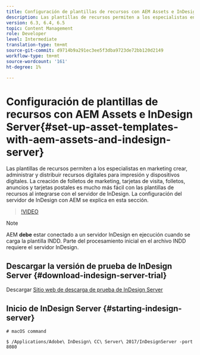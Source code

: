 ```yaml
---
title: Configuración de plantillas de recursos con AEM Assets e InDesign Server
description: Las plantillas de recursos permiten a los especialistas en marketing crear, administrar y distribuir recursos digitales para impresión y dispositivos digitales. La creación de folletos de marketing, tarjetas de visita, folletos, anuncios y tarjetas postales es mucho más fácil con las plantillas de recursos al integrarse con el servidor de InDesign. La configuración del servidor de InDesign con AEM se explica en esta sección.
version: 6.3, 6.4, 6.5
topic: Content Management
role: Developer
level: Intermediate
translation-type: tm+mt
source-git-commit: d9714b9a291ec3ee5f3dba9723de72bb120d2149
workflow-type: tm+mt
source-wordcount: '161'
ht-degree: 1%

---
```



# Configuración de plantillas de recursos con AEM Assets e InDesign Server{#set-up-asset-templates-with-aem-assets-and-indesign-server}

Las plantillas de recursos permiten a los especialistas en marketing crear, administrar y distribuir recursos digitales para impresión y dispositivos digitales. La creación de folletos de marketing, tarjetas de visita, folletos, anuncios y tarjetas postales es mucho más fácil con las plantillas de recursos al integrarse con el servidor de InDesign. La configuración del servidor de InDesign con AEM se explica en esta sección.

>[!VIDEO](https://video.tv.adobe.com/v/17069/?quality=9&learn=on)

>[!NOTE]
>
>AEM **debe** estar conectado a un servidor InDesign en ejecución cuando se carga la plantilla INDD. Parte del procesamiento inicial en el archivo INDD requiere el servidor InDesign.

## Descargar la versión de prueba de InDesign Server {#download-indesign-server-trial}

Descargar [Sitio web de descarga de prueba de InDesign Server](https://www.adobe.com/devnet/indesign/indesign-server-trial-downloads.html)

## Inicio de InDesign Server {#starting-indesign-server}

```shell
# macOS command

$ /Applications/Adobe\ InDesign\ CC\ Server\ 2017/InDesignServer -port 8080
```
